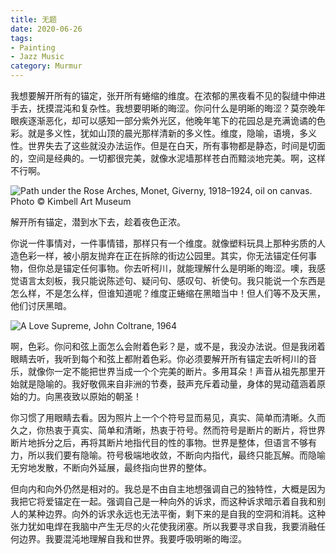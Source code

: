```yaml
---
title: 无题
date: 2020-06-26
tags:
- Painting
- Jazz Music
category: Murmur
---
```


我想要解开所有的锚定，张开所有蜷缩的维度。在浓郁的黑夜看不见的裂缝中伸进手去，抚摸混沌和复杂性。我想要明晰的晦涩。你问什么是明晰的晦涩？莫奈晚年眼疾逐渐恶化，却可以感知一部分紫外光区，他晚年笔下的花园总是充满诡谲的色彩。就是多义性，犹如山顶的晨光那样清新的多义性。维度，隐喻，语境，多义性。世界失去了这些就没办法运作。但是在白天，所有事物都是静态，时间是切面的，空间是经典的。一切都很完美，就像水泥墙那样苍白而黯淡地完美。啊，这样不行啊。

![Path under the Rose Arches, Monet, Giverny, 1918–1924, oil on canvas. Photo © Kimbell Art Museum](https://www.kimbellart.org/sites/default/files/styles/full_width_image_gallery/public/2018-12/5089.JPG?itok=X_hVzoln)

解开所有锚定，潜到水下去，趁着夜色正浓。

你说一件事情对，一件事情错，那样只有一个维度。就像塑料玩具上那种劣质的人造色彩一样，被小朋友抛弃在正在拆除的街边公园里。其实，你无法锚定任何事物，但你总是锚定任何事物。你去听柯川，就能理解什么是明晰的晦涩。噢，我感觉语言太刻板，我只能说陈述句、疑问句、感叹句、祈使句。我只能说一个东西是怎么样，不是怎么样，但谁知道呢？维度正蜷缩在黑暗当中！但人们等不及天黑，他们讨厌黑暗。

![A Love Supreme, John Coltrane, 1964](https://images-na.ssl-images-amazon.com/images/I/81RP7J8a%2BkL._AC_SL1500_.jpg)

啊，色彩。你问和弦上面怎么会附着色彩？是，或不是，我没办法说。但是我闭着眼睛去听，我听到每个和弦上都附着色彩。你必须要解开所有锚定去听柯川的音乐，就像你一定不能把世界当成一个个完美的断片。多用耳朵！声音从祖先那里开始就是隐喻的。我好敬佩来自非洲的节奏，鼓声充斥着动量，身体的晃动蕴涵着原始的力。向黑夜致以原始的朝圣！

你习惯了用眼睛去看。因为照片上一个个符号显而易见，真实、简单而清晰。久而久之，你热衷于真实、简单和清晰，热衷于符号。然而符号是断片的断片，将世界断片地拆分之后，再将其断片地指代目的性的事物。世界是整体，但语言不够有力，所以我们要有隐喻。符号极端地收敛，不断向内指代，最终只能瓦解。而隐喻无穷地发散，不断向外延展，最终指向世界的整体。

但向内和向外仍然是相对的。我总是不由自主地想强调自己的独特性，大概是因为我把它将爱锚定在一起。强调自己是一种向外的诉求，而这种诉求暗示着自我和别人的某种边界。向外的诉求永远也无法平衡，剩下来的是自我的空洞和消耗。这种张力犹如电焊在我脑中产生无尽的火花使我闭塞。所以我要寻求自我，我要消融任何边界。我要混沌地理解自我和世界。我要呼吸明晰的晦涩。
